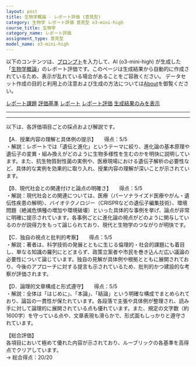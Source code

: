 ```yaml
---
layout: post
title: 生物学概論 - レポート評価 (意見型)
category: 生物学 レポート評価 意見型 o3-mini-high
course_title: 生物学
category_name: レポート評価
assignment_type: 意見型
model_name: o3-mini-high
---
```


以下のコンテンツは、[プロンプト](https://github.com/takedatoshiyuki/synthetic_assignments/tree/main/generated/生物学/o3-mini-high/prompt_レポート評価-意見型.md)を入力して、AI (o3-mini-high) が生成した「[生物学概論](/contents/生物学/)」のレポート評価です。このページは生成結果から自動的に作成されているため、表示が乱れている場合があることをご容赦ください。
データセット作成の目的と利用上の注意および生成の方法については[About](/About)を御覧ください。

[レポート課題](../レポート課題-意見型)
[評価基準](../評価基準-意見型)
[レポート](../レポート-意見型)
[レポート評価](../レポート評価-意見型)
[生成結果のみを表示](https://github.com/takedatoshiyuki/synthetic_assignments/tree/main/generated/生物学/o3-mini-high/レポート評価-意見型.md)
  

***
***
  
以下は、各評価項目ごとの採点および解説です。

【A．授業内容の理解と具体例の提示】　　得点：5/5  
・解説：レポートでは「遺伝と進化」というテーマに絞り、進化論の基本原理や遺伝子の変異・組み換えがどのように生物多様性を生むのかを明快に説明しています。また、抗生物質耐性菌の実例や、医療現場における遺伝子解析の必要性など、具体的な実例を効果的に取り入れ、授業内容の理解が深いことが示されています。

【B．現代社会との関連付けと論点の明確さ】　　得点：5/5  
・解説：現代社会との関連については、医療（パーソナライズド医療やがん・遺伝性疾患の解明）、バイオテクノロジー（CRISPRなどの遺伝子編集技術）、環境問題（絶滅危惧種の増加や環境破壊）といった具体的な事例を挙げ、論点が非常に明確に提示されています。各事例ごとに進化論の視点がどのように関与しているのかが説得力をもって論じられており、現代と生物学のつながりが明快です。

【C．独自の視点と批判的考察】　　得点：5/5  
・解説：著者は、科学技術の発展とともに生じる倫理的・社会的課題にも着目し、単なる知識の羅列にとどまらず、政策立案者や市民を巻き込んだ広い議論の必要性について論じています。独自の見解が具体例や根拠とともに展開されており、今後のアプローチに対する提言も示されているため、批判的かつ建設的な考察が評価されます。

【D．論理的文章構成と形式遵守】　　得点：5/5  
・解説：全体は「はじめに」、「本論」、「結論」という明確な構成でまとめられており、論旨の一貫性が保たれています。各段落で主張や具体例が整理され、読み手に対して論理的に展開されている点も優れています。また、規定の文字数（約1600字）を守っている点や、文章表現も滑らかで、形式面もしっかりと遵守されています。

【総合評価】  
各項目において極めて優れた内容が示されており、ルーブリックの各基準を高得点でクリアしています。  
→ 総合得点：20/20
